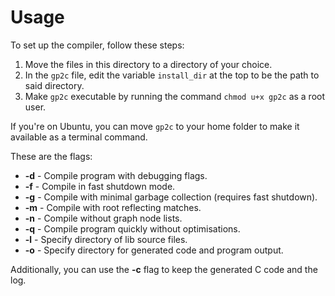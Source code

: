 # Usage

To set up the compiler, follow these steps:

1. Move the files in this directory to a directory of your choice.
1. In the ``gp2c`` file, edit the variable ``install_dir`` at the top to be the path to said directory.
1. Make ``gp2c`` executable by running the command ``chmod u+x gp2c`` as a root user.

If you're on Ubuntu, you can move ``gp2c`` to your home folder to make it available as a terminal command.

These are the flags:

- **-d** - Compile program with debugging flags.
- **-f** - Compile in fast shutdown mode.
- **-g** - Compile with minimal garbage collection (requires fast shutdown).
- **-m** - Compile with root reflecting matches.
- **-n** - Compile without graph node lists.
- **-q** - Compile program quickly without optimisations.
- **-l** - Specify directory of lib source files.
- **-o** - Specify directory for generated code and program output.

Additionally, you can use the **-c** flag to keep the generated C code and the log.
